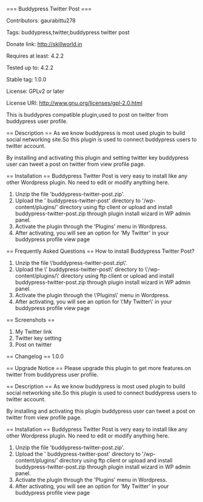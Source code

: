 === Buddypress Twitter Post ===

Contributors: gaurabittu278

Tags: buddypress,twitter,buddypress twitter post

Donate link: http://skillworld.in

Requires at least: 4.2.2

Tested up to: 4.2.2

Stable tag: 1.0.0

License: GPLv2 or later

License URI: http://www.gnu.org/licenses/gpl-2.0.html

This is buddypres compatible plugin,used to post on twitter from buddypress user profile.

== Description ==
As we know buddypress is most used plugin to build social networking site.So this plugin is used to connect buddypress users to twitter account.

By installing and activating this plugin and setting twitter key buddypress user can tweet a post on twitter from view profile page.

== Installation ==
Buddypress Twitter Post is very easy to install like any other Wordpress plugin. No need to edit or modify anything here.

1. Unzip the file \'buddypress-twitter-post.zip\'.
2. Upload the \' buddypress-twitter-post\' directory to \'/wp-content/plugins/\' directory using ftp client or upload and install buddypress-twitter-post.zip through plugin install wizard in WP admin panel.
3. Activate the plugin through the \'Plugins\' menu in Wordpress.
4. After activating, you will see an option for \'My Twitter\' in your buddypress profile view page

== Frequently Asked Questions ==
How to install Buddypress Twitter Post?

1. Unzip the file \\\'buddypress-twitter-post.zip\\\'.
2. Upload the \\\' buddypress-twitter-post\\\' directory to \\\'/wp-content/plugins/\\\' directory using ftp client or upload and install buddypress-twitter-post.zip through plugin install wizard in WP admin panel.
3. Activate the plugin through the \\\'Plugins\\\' menu in Wordpress.
4. After activating, you will see an option for \\\'My Twitter\\\' in your buddypress profile view page

== Screenshots ==
1. My Twitter link 
2. Twitter key setting
3. Post on twitter

== Changelog ==
1.0.0

== Upgrade Notice ==
Please upgrade this plugin to get more features.on twitter from buddypress user profile.

== Description ==
As we know buddypress is most used plugin to build social networking site.So this plugin is used to connect buddypress users to twitter account.

By installing and activating this plugin buddypress user can tweet a post on twitter from view profile page.

== Installation ==
Buddypress Twitter Post is very easy to install like any other Wordpress plugin. No need to edit or modify anything here.

1. Unzip the file \'buddypress-twitter-post.zip\'.
2. Upload the \' buddypress-twitter-post\' directory to \'/wp-content/plugins/\' directory using ftp client or upload and install buddypress-twitter-post.zip through plugin install wizard in WP admin panel.
3. Activate the plugin through the \'Plugins\' menu in Wordpress.
4. After activating, you will see an option for \'My Twitter\' in your buddypress profile view page
